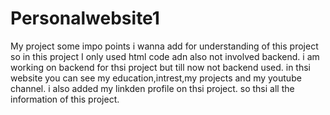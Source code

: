 # Personalwebsite1
My project
some impo points i wanna add for understanding of this project
so in this project I only used html code adn also not involved backend.
i am working on backend for thsi project but till now not backend used.
in thsi website you can see my education,intrest,my projects and my youtube channel.
i also added my linkden profile on thsi project.
so thsi all the information of this project.
